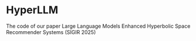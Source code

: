 # HyperLLM
The code of our paper Large Language Models Enhanced Hyperbolic Space Recommender Systems (SIGIR 2025)
